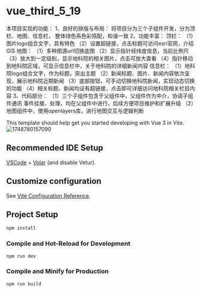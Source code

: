 # vue_third_5_19

本项目实现的功能：
1、良好的排版与布局：
                    将项目分为三个子组件开发，分为顶栏、地图、信息栏，
                    整体绿色系色彩搭配，和谐一致
2、功能丰富：
            顶栏：
            （1）图片logo组合文字，具有特色
            （2）设置超链接，点击标题可访问esri官网，介绍GIS
            地图：
            （1）多种图源url切换底图
            （2）显示指针经纬度信息，当前比例尺
            （3）放大到一定级别，显示地科院的相关图片，点击可放大查看
            （4）指针移动到地科院区域，可显示信息栏中，关于地科院的详细新闻内容
            信息栏：
            （1）地科院logo组合文字，作为标题，突出主题
            （2）新闻标题、图片、新闻内容依次呈现，展示地科院近期新闻
            （3）底部按钮，可手动切换地科院新闻，实现动态切换的功能
            （4）相关标题、新闻均设有超链接，点击即可详细访问地科院相关栏目内容
3、代码部分：
            （1）三个子组件包含于父组件中，父组件作为中介，协调子组件通讯
                事件挂接、处理，均在父组件中进行，后续方便项目维护和扩展升级
            （2）地图组件中，使用openlayers库，进行地图交互与逻辑判断

























This template should help get you started developing with Vue 3 in Vite.
![1748780157090](https://github.com/user-attachments/assets/7f52eeb9-ab18-4d38-b9f4-396c14e307d6)




## Recommended IDE Setup

[VSCode](https://code.visualstudio.com/) + [Volar](https://marketplace.visualstudio.com/items?itemName=Vue.volar) (and disable Vetur).

## Customize configuration

See [Vite Configuration Reference](https://vite.dev/config/).

## Project Setup

```sh
npm install
```

### Compile and Hot-Reload for Development

```sh
npm run dev
```

### Compile and Minify for Production

```sh
npm run build
```
